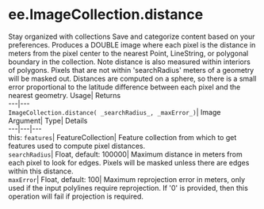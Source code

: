  
#  ee.ImageCollection.distance 
Stay organized with collections  Save and categorize content based on your preferences. 
Produces a DOUBLE image where each pixel is the distance in meters from the pixel center to the nearest Point, LineString, or polygonal boundary in the collection. Note distance is also measured within interiors of polygons. Pixels that are not within 'searchRadius' meters of a geometry will be masked out. 
Distances are computed on a sphere, so there is a small error proportional to the latitude difference between each pixel and the nearest geometry.
Usage| Returns  
---|---  
`ImageCollection.distance( _searchRadius_, _maxError_)`| Image  
Argument| Type| Details  
---|---|---  
this: `features`| FeatureCollection| Feature collection from which to get features used to compute pixel distances.  
`searchRadius`| Float, default: 100000| Maximum distance in meters from each pixel to look for edges. Pixels will be masked unless there are edges within this distance.  
`maxError`| Float, default: 100| Maximum reprojection error in meters, only used if the input polylines require reprojection. If '0' is provided, then this operation will fail if projection is required.  
